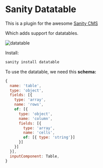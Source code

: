 # Sanity Datatable

This is a plugin for the awesome [Sanity CMS](http://sanity.io)

Which adds support for datatables.

![datatable](https://user-images.githubusercontent.com/4348783/47114004-e3784600-d25a-11e8-96c9-b11b66c1c388.gif)

Install:

```js
sanity install datatable
```

To use the datatable, we need this __schema:__
```js
{
  name: 'table',
  type: 'object',
  fields: [{
    type: 'array',
    name: 'rows',
    of: [{
      type: 'object',
      name: 'column',
      fields: [{
        type: 'array',
        name: 'cells',
        of: [{ type: 'string'}]
      }]
    }]
  }],
  inputComponent: Table,
}
```